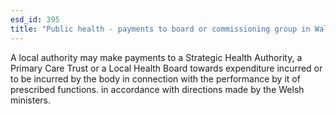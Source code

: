 ```yaml
---
esd_id: 395
title: "Public health - payments to board or commissioning group in Wales"
---
```


A local authority may make payments to a Strategic Health Authority, a Primary Care Trust or a Local Health Board towards expenditure incurred or to be incurred by the body in connection with the performance by it of prescribed functions. in accordance with directions made by the Welsh ministers.

